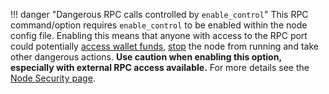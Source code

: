 !!! danger "Dangerous RPC calls controlled by `enable_control`"
	This RPC command/option requires `enable_control` to be enabled within the node config file. Enabling this means that anyone with access to the RPC port could potentially [access wallet funds](/commands/rpc-protocol#send), [stop](/commands/rpc-protocol#stop) the node from running and take other dangerous actions. **Use caution when enabling this option, especially with external RPC access available.** For more details see the [Node Security page](/running-a-node/security).